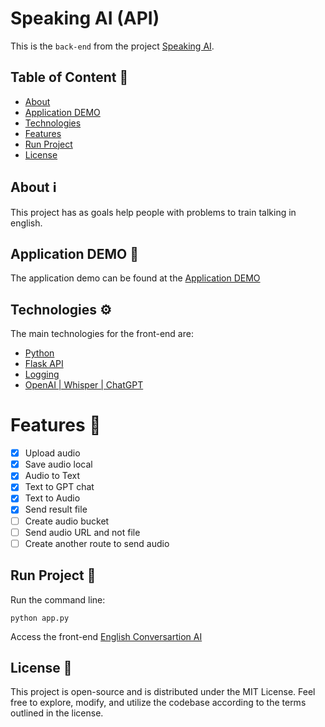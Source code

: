 # Speaking AI (API)

This is the `back-end` from the project [Speaking AI](https://github.com/Matheus1714/speaking-ai-web).

## Table of Content 📜

* [About](#about-ℹ️)
* [Application DEMO](#application-demo-🚀)
* [Technologies](#technologies-⚙️)
* [Features](#features-🚀)
* [Run Project](#run-project-🏃)
* [License](#license-📝)

## About ℹ️

This project has as goals help people with problems to train talking in english.

## Application DEMO 🚀

The application demo can be found at the [Application DEMO](https://matheus1714.github.io/english-conversation-ai-web/)

## Technologies ⚙️

The main technologies for the front-end are:

* [Python](https://www.python.org/)
* [Flask API](https://flask.palletsprojects.com/en/3.0.x/)
* [Logging](https://docs.python.org/3/library/logging.html)
* [OpenAI | Whisper | ChatGPT](https://openai.com/)

# Features 🚀

- [X] Upload audio
- [X] Save audio local
- [X] Audio to Text
- [X] Text to GPT chat
- [X] Text to Audio
- [X] Send result file
- [ ] Create audio bucket
- [ ] Send audio URL and not file
- [ ] Create another route to send audio

## Run Project 🏃

Run the command line:

```shell
python app.py
```

Access the front-end [English Conversartion AI](https://github.com/Matheus1714/english-conversation-ai-web)

## License 📝

This project is open-source and is distributed under the MIT License. Feel free to explore, modify, and utilize the codebase according to the terms outlined in the license.